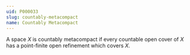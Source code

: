 ```yaml
---
uid: P000033
slug: countably-metacompact
name: Countably Metacompact
---
```

A space $X$ is countably metacompact if every countable open cover of $X$ has a point-finite open refinement which covers $X$.

